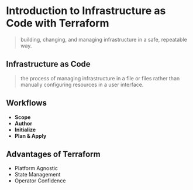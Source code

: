 # Introduction to Infrastructure as Code with Terraform

> building, changing, and managing infrastructure in a safe, repeatable way.

## Infrastructure as Code

> the process of managing infrastructure in a file or files rather than
> manually configuring resources in a user interface. 

## Workflows

- **Scope** 
- **Author** 
- **Initialize** 
- **Plan & Apply** 

## Advantages of Terraform

- Platform Agnostic
- State Management
- Operator Confidence

